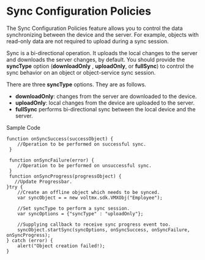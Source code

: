 

Sync Configuration Policies
===========================

The Sync Configuration Policies feature allows you to control the data synchronizing between the device and the server. For example, objects with read-only data are not required to upload during a sync session.

Sync is a bi-directional operation. It uploads the local changes to the server and downloads the server changes, by default. You should provide the **syncType** option (**downloadOnly** , **uploadOnly**, or **fullSync**) to control the sync behavior on an object or object-service sync session.

There are three **syncType** options. They are as follows.

*   **downloadOnly**: changes from the server are downloaded to the device.
*   **uploadOnly**: local changes from the device are uploaded to the server.
*   **fullSync** performs bi-directional sync between the local device and the server.

Sample Code

```
function onSyncSuccess(successObject) {
	//Operation to be performed on successful sync.
 }
 
 function onSyncFailure(error) {
    //Operation to be performed on unsuccessful sync.
 }
 function onSyncProgress(progressObject) {
   //Update Progressbar.
}try {
	//Create an offline object which needs to be synced.
    var syncObject = = new voltmx.sdk.VMXObj("Employee");

    //Set syncType to perform a sync session.
    var syncOptions = {"syncType" : "uploadOnly"};

    //Supplying callback to receive sync progress event too.
    syncObject.startSync(syncOptions, onSyncSuccess, onSyncFailure, onSyncProgress);
} catch (error) {
	alert("Object creation failed!);
}
```
